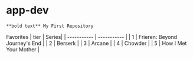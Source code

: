 # app-dev
	**bold text** My First Repository
Favorites
| tier | Series|
| ----------- | ----------- |
| 1 | Frieren: Beyond Journey's End |
| 2 | Berserk |
| 3 | Arcane |
| 4 | Chowder |
| 5 | How I Met Your Mother |
